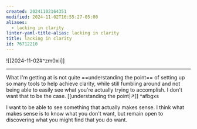 ```yaml
---
created: 20241102164351
modified: 2024-11-02T16:55:27-05:00
aliases:
  - lacking in clarity
linter-yaml-title-alias: lacking in clarity
title: lacking in clarity
id: 76712210
---
```


![[2024-11-02#^zm0xii]]

---

What I'm getting at is not quite ==understanding the point== of setting up so many tools to help achieve clarity, while still fumbling around and not being able to easily see what you're actually trying to accomplish. I don't want that to be the case. [[understanding the point|↗]] ^afbgxs

I want to be able to see something that actually makes sense. I think what makes sense is to know what you don't want, but remain open to discovering what you might find that you do want.
